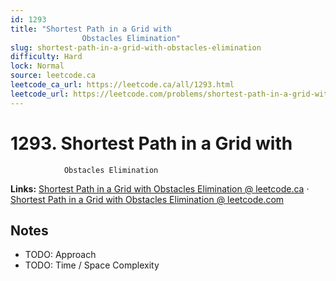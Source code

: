 ```yaml
--- 
id: 1293
title: "Shortest Path in a Grid with
                Obstacles Elimination"
slug: shortest-path-in-a-grid-with-obstacles-elimination
difficulty: Hard
lock: Normal
source: leetcode.ca
leetcode_ca_url: https://leetcode.ca/all/1293.html
leetcode_url: https://leetcode.com/problems/shortest-path-in-a-grid-with-obstacles-elimination/
---
```


# 1293. Shortest Path in a Grid with
                Obstacles Elimination

**Links:** [Shortest Path in a Grid with
                Obstacles Elimination @ leetcode.ca](https://leetcode.ca/all/1293.html) · [Shortest Path in a Grid with
                Obstacles Elimination @ leetcode.com](https://leetcode.com/problems/shortest-path-in-a-grid-with-obstacles-elimination/)

## Notes
- TODO: Approach
- TODO: Time / Space Complexity

